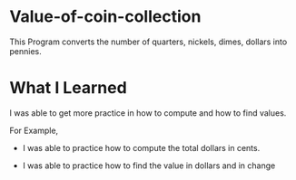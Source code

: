 # Value-of-coin-collection
This Program converts the number of quarters, nickels, dimes, dollars into pennies.

# What I Learned

I was able to get more practice in how to compute and how to find values.

For Example,

* I was able to practice how to compute the total dollars in cents.

* I was able to practice how to find the value in dollars and in change

